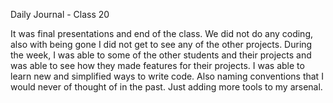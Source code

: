 Daily Journal - Class 20

It was final presentations and end of the class. We did not do any coding, also with being gone I did not get to see any of the other projects. During the week, I was able to some of the other students and their projects and was able to see how they made features for their projects. I was able to learn new and simplified ways to write code. Also naming conventions that I would never of thought of in the past. Just adding more tools to my arsenal.
